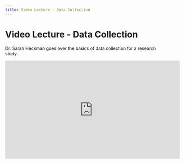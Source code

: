 ```yaml
---
title: Video Lecture - Data Collection
---
```


# Video Lecture - Data Collection

Dr. Sarah Heckman goes over the basics of data collection for a research study.

<iframe width="560" height="315" src="https://www.youtube.com/embed/y_OdyUlGOmU" title="YouTube video player" frameborder="0" allow="accelerometer; autoplay; clipboard-write; encrypted-media; gyroscope; picture-in-picture" allowfullscreen></iframe>